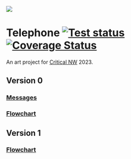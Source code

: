 ![](https://repository-images.githubusercontent.com/522298636/f48ee351-d878-4b2f-b305-f0a453e9fce3)

# Telephone [![Test status](https://github.com/matthewtole/telephone/actions/workflows/test.yml/badge.svg)](https://github.com/matthewtole/telephone/actions/workflows/test.yml?query=branch%3Amain) [![Coverage Status](https://coveralls.io/repos/github/matthewtole/telephone/badge.svg?branch=main)](https://coveralls.io/github/matthewtole/telephone?branch=main)

An art project for [Critical NW](https://criticalnw.org) 2023.

## Version 0

### [Messages](docs/v0-messages.md)

### [Flowchart](docs/v0-flowchart.md)

## Version 1

### [Flowchart](docs/v1-flowchart.md)
